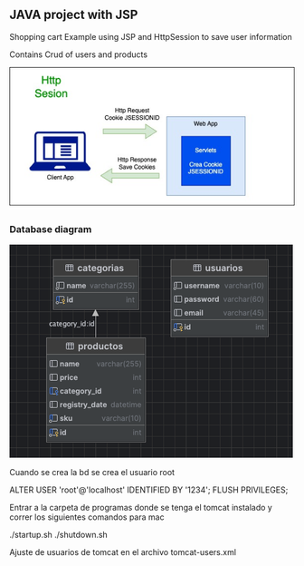 ## JAVA project with JSP

Shopping cart Example using JSP and HttpSession to save user information

Contains Crud of users and products

![Diagram](img/httpsession.jpg)

### Database diagram
![DiragramBD](img/diagrama-BD.png)

Cuando se crea la bd se crea el usuario root

ALTER USER 'root'@'localhost' IDENTIFIED BY '1234';
FLUSH PRIVILEGES;

Entrar a la carpeta de programas donde se tenga el tomcat instalado
y correr los siguientes comandos para mac

./startup.sh
./shutdown.sh

Ajuste de usuarios de tomcat en el archivo tomcat-users.xml
<user username="admin" password="1234" roles="admin,manager-gui,manager-script"/>


